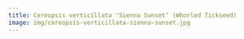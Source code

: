 ```yaml
---
title: Coreopsis verticillata 'Sienna Sunset’ (Whorled Tickseed)
image: img/coreopsis-verticillata-sienna-sunset.jpg
---
```

